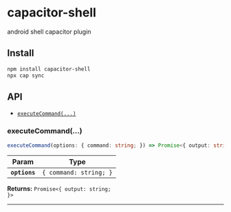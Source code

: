 # capacitor-shell

android shell capacitor plugin

## Install

```bash
npm install capacitor-shell
npx cap sync
```

## API

<docgen-index>

* [`executeCommand(...)`](#executecommand)

</docgen-index>

<docgen-api>
<!--Update the source file JSDoc comments and rerun docgen to update the docs below-->

### executeCommand(...)

```typescript
executeCommand(options: { command: string; }) => Promise<{ output: string; }>
```

| Param         | Type                              |
| ------------- | --------------------------------- |
| **`options`** | <code>{ command: string; }</code> |

**Returns:** <code>Promise&lt;{ output: string; }&gt;</code>

--------------------

</docgen-api>
